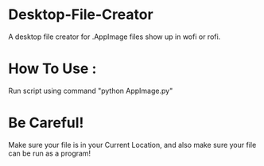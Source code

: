 # Desktop-File-Creator
A desktop file creator for .AppImage files show up in wofi or rofi.

# How To Use : 
Run script using command "python AppImage.py"

# Be Careful!

Make sure your file is in your Current Location, and also make sure your file can be run as a program!
